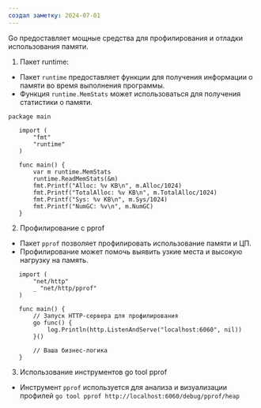 ```yaml
---
создал заметку: 2024-07-01
---
```

Go предоставляет мощные средства для профилирования и отладки использования памяти. 

1. Пакет runtime: 
- Пакет `runtime` предоставляет функции для получения информации о памяти во время выполнения программы. 
- Функция `runtime.MemStats` может использоваться для получения статистики о памяти. 
```
package main

   import (
       "fmt"
       "runtime"
   )

   func main() {
       var m runtime.MemStats
       runtime.ReadMemStats(&m)
       fmt.Printf("Alloc: %v KB\n", m.Alloc/1024)
       fmt.Printf("TotalAlloc: %v KB\n", m.TotalAlloc/1024)
       fmt.Printf("Sys: %v KB\n", m.Sys/1024)
       fmt.Printf("NumGC: %v\n", m.NumGC)
   }
```

2. Профилирование с pprof
- Пакет `pprof` позволяет профилировать использование памяти и ЦП. 
- Профилирование может помочь выявить узкие места и высокую нагрузку на память.
```
   import (
       "net/http"
       _ "net/http/pprof"
   )

   func main() {
       // Запуск HTTP-сервера для профилирования
       go func() {
           log.Println(http.ListenAndServe("localhost:6060", nil))
       }()

       // Ваша бизнес-логика
   }
```

3. Использование инструментов go tool pprof
- Инструмент `pprof` используется для анализа и визуализации профилей
`go tool pprof http://localhost:6060/debug/pprof/heap`


